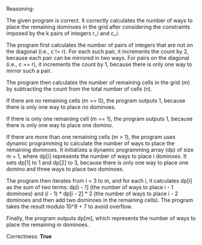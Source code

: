 Reasoning:

The given program is correct. It correctly calculates the number of ways to place the remaining dominoes in the grid after considering the constraints imposed by the k pairs of integers r_i and c_i.

The program first calculates the number of pairs of integers that are not on the diagonal (i.e., c != r). For each such pair, it increments the count by 2, because each pair can be mirrored in two ways. For pairs on the diagonal (i.e., c == r), it increments the count by 1, because there is only one way to mirror such a pair.

The program then calculates the number of remaining cells in the grid (m) by subtracting the count from the total number of cells (n).

If there are no remaining cells (m == 0), the program outputs 1, because there is only one way to place no dominoes.

If there is only one remaining cell (m == 1), the program outputs 1, because there is only one way to place one domino.

If there are more than one remaining cells (m > 1), the program uses dynamic programming to calculate the number of ways to place the remaining dominoes. It initializes a dynamic programming array (dp) of size m + 1, where dp[i] represents the number of ways to place i dominoes. It sets dp[1] to 1 and dp[2] to 3, because there is only one way to place one domino and three ways to place two dominoes.

The program then iterates from i = 3 to m, and for each i, it calculates dp[i] as the sum of two terms: dp[i - 1] (the number of ways to place i - 1 dominoes) and (i - 1) * dp[i - 2] * 2 (the number of ways to place i - 2 dominoes and then add two dominoes in the remaining cells). The program takes the result modulo 10^9 + 7 to avoid overflow.

Finally, the program outputs dp[m], which represents the number of ways to place the remaining m dominoes.

Correctness: **True**